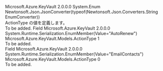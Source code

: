<Type Name="ActionType" FullName="Microsoft.Azure.KeyVault.Models.ActionType">
  <TypeSignature Language="C#" Value="public enum ActionType" />
  <TypeSignature Language="ILAsm" Value=".class public auto ansi sealed ActionType extends System.Enum" />
  <TypeSignature Language="DocId" Value="T:Microsoft.Azure.KeyVault.Models.ActionType" />
  <TypeSignature Language="VB.NET" Value="Public Enum ActionType" />
  <TypeSignature Language="F#" Value="type ActionType = " />
  <AssemblyInfo>
    <AssemblyName>Microsoft.Azure.KeyVault</AssemblyName>
    <AssemblyVersion>2.0.0.0</AssemblyVersion>
  </AssemblyInfo>
  <Base>
    <BaseTypeName>System.Enum</BaseTypeName>
  </Base>
  <Attributes>
    <Attribute>
      <AttributeName>Newtonsoft.Json.JsonConverter(typeof(Newtonsoft.Json.Converters.StringEnumConverter))</AttributeName>
    </Attribute>
  </Attributes>
  <Docs>
    <summary>
            ActionType の値を定義します。
            </summary>
    <remarks>To be added.</remarks>
  </Docs>
  <Members>
    <Member MemberName="AutoRenew">
      <MemberSignature Language="C#" Value="AutoRenew" />
      <MemberSignature Language="ILAsm" Value=".field public static literal valuetype Microsoft.Azure.KeyVault.Models.ActionType AutoRenew = int32(1)" />
      <MemberSignature Language="DocId" Value="F:Microsoft.Azure.KeyVault.Models.ActionType.AutoRenew" />
      <MemberSignature Language="VB.NET" Value="AutoRenew" />
      <MemberSignature Language="F#" Value="AutoRenew = 1" Usage="Microsoft.Azure.KeyVault.Models.ActionType.AutoRenew" />
      <MemberType>Field</MemberType>
      <AssemblyInfo>
        <AssemblyName>Microsoft.Azure.KeyVault</AssemblyName>
        <AssemblyVersion>2.0.0.0</AssemblyVersion>
      </AssemblyInfo>
      <Attributes>
        <Attribute>
          <AttributeName>System.Runtime.Serialization.EnumMember(Value="AutoRenew")</AttributeName>
        </Attribute>
      </Attributes>
      <ReturnValue>
        <ReturnType>Microsoft.Azure.KeyVault.Models.ActionType</ReturnType>
      </ReturnValue>
      <MemberValue>1</MemberValue>
      <Docs>
        <summary>To be added.</summary>
      </Docs>
    </Member>
    <Member MemberName="EmailContacts">
      <MemberSignature Language="C#" Value="EmailContacts" />
      <MemberSignature Language="ILAsm" Value=".field public static literal valuetype Microsoft.Azure.KeyVault.Models.ActionType EmailContacts = int32(0)" />
      <MemberSignature Language="DocId" Value="F:Microsoft.Azure.KeyVault.Models.ActionType.EmailContacts" />
      <MemberSignature Language="VB.NET" Value="EmailContacts" />
      <MemberSignature Language="F#" Value="EmailContacts = 0" Usage="Microsoft.Azure.KeyVault.Models.ActionType.EmailContacts" />
      <MemberType>Field</MemberType>
      <AssemblyInfo>
        <AssemblyName>Microsoft.Azure.KeyVault</AssemblyName>
        <AssemblyVersion>2.0.0.0</AssemblyVersion>
      </AssemblyInfo>
      <Attributes>
        <Attribute>
          <AttributeName>System.Runtime.Serialization.EnumMember(Value="EmailContacts")</AttributeName>
        </Attribute>
      </Attributes>
      <ReturnValue>
        <ReturnType>Microsoft.Azure.KeyVault.Models.ActionType</ReturnType>
      </ReturnValue>
      <MemberValue>0</MemberValue>
      <Docs>
        <summary>To be added.</summary>
      </Docs>
    </Member>
  </Members>
</Type>